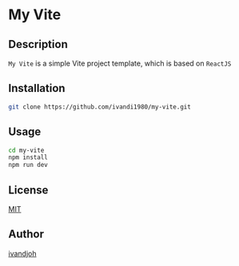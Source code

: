 # My Vite

## Description
`My Vite` is a simple Vite project template, which is based on `ReactJS`

## Installation
```bash
git clone https://github.com/ivandi1980/my-vite.git
```

## Usage
```bash
cd my-vite
npm install
npm run dev
```

## License
[MIT](https://choosealicense.com/licenses/mit/)

## Author
[ivandjoh](https://linkedin.com/in/ivandjoh)
